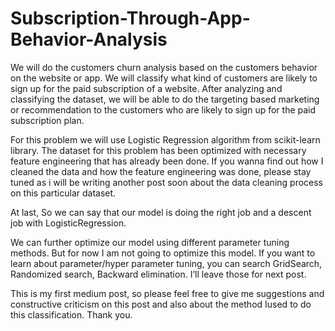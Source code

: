 # Subscription-Through-App-Behavior-Analysis

We will do the customers churn analysis based on the customers behavior on the website or app. We will classify what kind of customers are likely to sign up for the paid subscription of a website. After analyzing 
and classifying the dataset, we will be able to do the targeting based 
marketing or recommendation to the customers who are likely to sign up 
for the paid subscription plan.

For this problem we will use Logistic Regression algorithm from scikit-learn library. The dataset for this problem has been optimized with necessary feature engineering that has already been done. If you wanna find out how I cleaned the data and how the feature engineering was done, please stay tuned as i will be writing another post soon about the data cleaning process on this particular dataset.


At last, So we can say that our model is doing the right job and a descent job with LogisticRegression.

We can further optimize our model using different parameter tuning methods. But for now I am not going to optimize this model. If you want to learn about parameter/hyper parameter tuning, you can search GridSearch, Randomized search, Backward elimination. I’ll leave those for next post.

This is my first medium post, so please feel free to give me suggestions and constructive criticism on this post and also about the method Iused to do this classification. Thank you.
